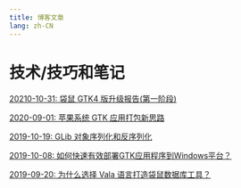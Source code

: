 ```yaml
---
title: 博客文章
lang: zh-CN
---
```


# 技术/技巧和笔记

[20210-10-31: 袋鼠 GTK4 版升级报告(第一阶段)](./005-GTK4-upgrade-report-phase-1)<Badge text="新" />

[2020-09-01: 苹果系统 GTK 应用打包新思路](./004-how-to-deploy-gtk-app-on-mac)

[2019-10-19: GLib 对象序列化和反序列化](./003-serialize-glib-object)

[2019-10-08: 如何快速有效部署GTK应用程序到Windows平台？](./002-how-to-deploy-gtk-app-on-windows)

[2019-09-20: 为什么选择 Vala 语言打造袋鼠数据库工具？](./001-why-choose-vala)

